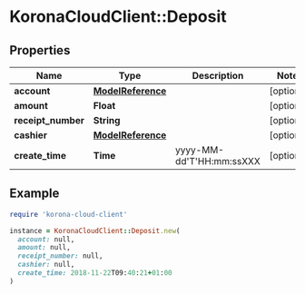 # KoronaCloudClient::Deposit

## Properties

| Name | Type | Description | Notes |
| ---- | ---- | ----------- | ----- |
| **account** | [**ModelReference**](ModelReference.md) |  | [optional] |
| **amount** | **Float** |  | [optional] |
| **receipt_number** | **String** |  | [optional] |
| **cashier** | [**ModelReference**](ModelReference.md) |  | [optional] |
| **create_time** | **Time** | yyyy-MM-dd&#39;T&#39;HH:mm:ssXXX | [optional] |

## Example

```ruby
require 'korona-cloud-client'

instance = KoronaCloudClient::Deposit.new(
  account: null,
  amount: null,
  receipt_number: null,
  cashier: null,
  create_time: 2018-11-22T09:40:21+01:00
)
```

